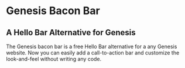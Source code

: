 # Genesis Bacon Bar

## A Hello Bar Alternative for Genesis

The Genesis bacon bar is a free Hello Bar alternative for a any Genesis website.
Now you can easily add a call-to-action bar and customize the look-and-feel without
writing any code.
